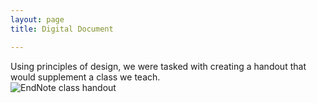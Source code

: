 ```yaml
---
layout: page
title: Digital Document

---
```


Using principles of design, we were tasked with creating a handout that would supplement a class we teach.<BR>
![EndNote class handout](https://caitlinmeyer.github.io/idt-portfolio/300x/docs/endnote-handout.png)
